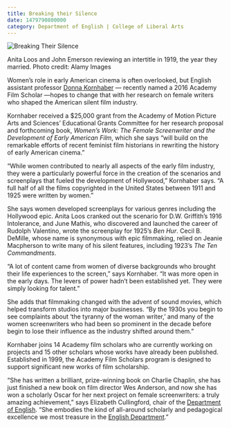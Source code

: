 ```yaml
--- 
title: Breaking their Silence
date: 1479790800000
category: Department of English | College of Liberal Arts
---
```


![Breaking Their Silence](http://research.utexas.edu/showcase/assets/js/fileman/Uploads/BreakingTheirSilence_Main.jpg)

Anita Loos and John Emerson reviewing an intertitle in 1919, the year they married. Photo credit: Alamy Images

Women’s role in early American cinema is often overlooked, but English assistant professor [Donna Kornhaber](https://liberalarts.utexas.edu/english/faculty/dk8448) — recently named a 2016 Academy Film Scholar —hopes to change that with her research on female writers who shaped the American silent film industry.

Kornhaber received a $25,000 grant from the Academy of Motion Picture Arts and Sciences’ Educational Grants Committee for her research proposal and forthcoming book, _Women’s Work: The Female Screenwriter and the Development of Early American Film_, which she says “will build on the remarkable efforts of recent feminist film historians in rewriting the history of early American cinema.”

“While women contributed to nearly all aspects of the early film industry, they were a particularly powerful force in the creation of the scenarios and screenplays that fueled the development of Hollywood,” Kornhaber says. “A full half of all the films copyrighted in the United States between 1911 and 1925 were written by women.”

She says women developed screenplays for various genres including the Hollywood epic. Anita Loos cranked out the scenario for D.W. Griffith’s 1916 Intolerance, and June Mathis, who discovered and launched the career of Rudolph Valentino, wrote the screenplay for 1925’s _Ben Hur_. Cecil B. DeMille, whose name is synonymous with epic filmmaking, relied on Jeanie Macpherson to write many of his silent features, including 1923’s _The Ten Commandments_.

“A lot of content came from women of diverse backgrounds who brought their life experiences to the screen,” says Kornhaber. “It was more open in the early days. The levers of power hadn’t been established yet. They were simply looking for talent.”

She adds that filmmaking changed with the advent of sound movies, which helped transform studios into major businesses. “By the 1930s you begin to see complaints about ‘the tyranny of the woman writer,’ and many of the women screenwriters who had been so prominent in the decade before begin to lose their influence as the industry shifted around them.”

Kornhaber joins 14 Academy film scholars who are currently working on projects and 15 other scholars whose works have already been published. Established in 1999, the Academy Film Scholars program is designed to support significant new works of film scholarship.

“She has written a brilliant, prize-winning book on Charlie Chaplin, she has just finished a new book on film director Wes Anderson, and now she has won a scholarly Oscar for her next project on female screenwriters: a truly amazing achievement,” says Elizabeth Cullingford, chair of the [Department of English](https://liberalarts.utexas.edu/english/index.php). “She embodies the kind of all-around scholarly and pedagogical excellence we most treasure in the [English Department](https://liberalarts.utexas.edu/english/index.php).”